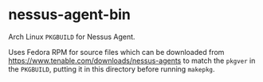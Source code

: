 # nessus-agent-bin

Arch Linux `PKGBUILD` for Nessus Agent.

Uses Fedora RPM for source files which can be downloaded from https://www.tenable.com/downloads/nessus-agents to match the `pkgver` in the `PKGBUILD`, putting it in this directory before running `makepkg`.
